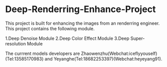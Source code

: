 # Deep-Renderring-Enhance-Project
This project is built for enhancing the images from an renderring engineer.
This project contains the following module.

1.Deep Denoise Module
2.Deep Color Effect Module
3.Deep Super-resolution Module

The currrent models developers are Zhaowenzhu(Webchat:iceflyyouself)(Tel:13585170983) and Yeyanghe(Tel:18682253397)(Webchat:heyeyang91).
